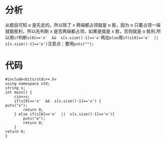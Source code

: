# 分析
从题目可知 o 是先走的，所以除了 x 两端都占领就是 o 胜，因为 o 只要占领一端就能胜利，所以先判断 x 是否两端都占领，如果是就是 x 胜，否则就是 o 胜利.所以用``` if ```判断``` s[0]=='x'  &&  s[s.size()-1]=='x' ```再加``` else ```用``` if(s[0]=='o'  ||  s[s.size()-1]=='o') ```注意点：要用``` puts(""); ``` 
#  代码
```
#include<bits/stdc++.h>
using namespace std;
string s;
int main() {
	cin>>s;
	if(s[0]=='x'  &&  s[s.size()-1]=='x') {
puts("x");
		return 0;
	} else if(s[0]=='o'  ||  s[s.size()-1]=='o'){
		puts("o");
		return 0;
	}
return 0;
}

```

 
